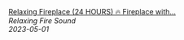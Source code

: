 <!--2024-01-14 01:04:00-->
<div class="yb">
  <a class="nodecor" href="/index.html?relaks/relaxing_fireplace_24_hours_fireplace_with_burning_logs_fire_sounds">
    <img class="preview" data-videoid="cYzmcfiZGP4" src="https://i.ytimg.com/vi/cYzmcfiZGP4/hqdefault.jpg" align="middle" alt="">
  </a>
  <div class="inlbl text">
    <a class="nodecor" href="/index.html?relaks/relaxing_fireplace_24_hours_fireplace_with_burning_logs_fire_sounds">Relaxing Fireplace (24 HOURS) 🔥 Fireplace with...</a><br>
    <i class="smaller2">Relaxing Fire Sound</i><br>
    <i class="smaller3">2023-05-01</i>
  </div>
</div>
